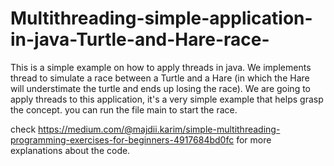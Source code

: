 # Multithreading-simple-application-in-java-Turtle-and-Hare-race-
This is a simple example on how to apply threads in java. We implements thread to simulate a race between a Turtle and a Hare (in which the Hare will understimate the turtle and ends up losing the race).
We are going to apply threads to this application, it's a very simple example that helps grasp the concept. you can run the file main to start the race.

check https://medium.com/@majdii.karim/simple-multithreading-programming-exercises-for-beginners-4917684bd0fc for more explanations about the code.
